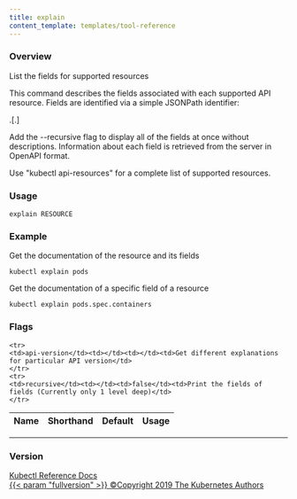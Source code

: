 ```yaml
---
title: explain
content_template: templates/tool-reference
---
```


### Overview
List the fields for supported resources

 This command describes the fields associated with each supported API resource. Fields are identified via a simple JSONPath identifier:

  <type>.<fieldName>[.<fieldName>]
  
 Add the --recursive flag to display all of the fields at once without descriptions. Information about each field is retrieved from the server in OpenAPI format.

Use "kubectl api-resources" for a complete list of supported resources.

### Usage

`explain RESOURCE`


### Example

 Get the documentation of the resource and its fields

```shell
kubectl explain pods
```

 Get the documentation of a specific field of a resource

```shell
kubectl explain pods.spec.containers
```




### Flags

<div class="table-responsive"><table class="table table-bordered">
<thead class="thead-light">
<tr>
            <th>Name</th>
            <th>Shorthand</th>
            <th>Default</th>
            <th>Usage</th>
        </tr>
    </thead>
    <tbody>
    
    <tr>
    <td>api-version</td><td></td><td></td><td>Get different explanations for particular API version</td>
    </tr>
    <tr>
    <td>recursive</td><td></td><td>false</td><td>Print the fields of fields (Currently only 1 level deep)</td>
    </tr>
</tbody>
</table></div>




<hr>


### Version

<div class="kubectl-reference-copyright">

<a href="https://github.com/kubernetes/kubernetes">Kubectl Reference Docs  
{{< param "fullversion" >}}   &#xa9;Copyright 2019 The Kubernetes Authors</a>

</div>

